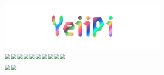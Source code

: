 
![](assets/banner_white_bg.png)

![](https://img.shields.io/badge/Linux-informational?style=flat&logo=linux&logoColor=ffffff&color=141321)
![](https://img.shields.io/badge/Vim-informational?style=flat&logo=vim&logoColor=fff&color=141321)
![](https://img.shields.io/badge/Python3-informational?style=flat&logo=python&logoColor=ffffff&color=141321)
![](https://img.shields.io/badge/C++-informational?style=flat&logo=c%2B%2B&logoColor=ffffff&color=141321)
![](https://img.shields.io/badge/Latex-informational?style=flat&logo=latex&logoColor=ffffff&color=141321)
![](https://img.shields.io/badge/PostgreSQL-informational?style=flat&logo=postgresql&logoColor=fff&color=141321)
![](https://img.shields.io/badge/Golang-informational?style=flat&logo=go&logoColor=ffffff&color=141321)
![](https://img.shields.io/badge/Javascript-informational?style=flat&logo=javascript&logoColor=fff&color=141321)
![](https://img.shields.io/badge/Shell-informational?style=flat&logo=shell&logoColor=fff&color=141321)
![](https://img.shields.io/badge/Django-informational?style=flat&logo=django&logoColor=ffffff&color=141321)



<img align="center" src="https://github-readme-stats.vercel.app/api?username=yeiipi&show_icons=true&theme=radical&custom_title=My%20Github%20Stats:" />
<img align="center" src="https://github-readme-stats.vercel.app/api/top-langs/?username=yeiipi&theme=radical&custom_title=Most%20used%20language:" />



